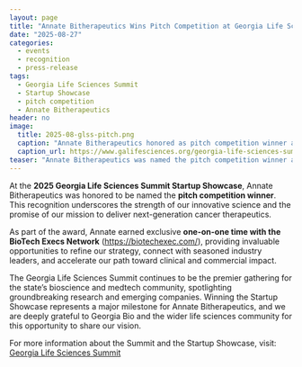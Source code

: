 ```yaml
---
layout: page
title: "Annate Bitherapeutics Wins Pitch Competition at Georgia Life Sciences Summit"
date: "2025-08-27"
categories:
  - events
  - recognition
  - press-release
tags:
  - Georgia Life Sciences Summit
  - Startup Showcase
  - pitch competition
  - Annate Bitherapeutics
header: no
image:
  title: 2025-08-glss-pitch.png
  caption: "Annate Bitherapeutics honored as pitch competition winner at the 2025 Georgia Life Sciences Summit Startup Showcase."
  caption_url: https://www.galifesciences.org/georgia-life-sciences-summit/present
teaser: "Annate Bitherapeutics was named the pitch competition winner at the 2025 Georgia Life Sciences Summit Startup Showcase, earning one-on-one mentorship with the BioTech Execs Network."
---
```


At the **2025 Georgia Life Sciences Summit Startup Showcase**, Annate Bitherapeutics was honored to be named the **pitch competition winner**. This recognition underscores the strength of our innovative science and the promise of our mission to deliver next-generation cancer therapeutics. <!--more-->

As part of the award, Annate earned exclusive **one-on-one time with the BioTech Execs Network** (https://biotechexec.com/), providing invaluable opportunities to refine our strategy, connect with seasoned industry leaders, and accelerate our path toward clinical and commercial impact.  

The Georgia Life Sciences Summit continues to be the premier gathering for the state’s bioscience and medtech community, spotlighting groundbreaking research and emerging companies. Winning the Startup Showcase represents a major milestone for Annate Bitherapeutics, and we are deeply grateful to Georgia Bio and the wider life sciences community for this opportunity to share our vision.  

For more information about the Summit and the Startup Showcase, visit:  
[Georgia Life Sciences Summit](https://www.galifesciences.org/georgia-life-sciences-summit/present)
